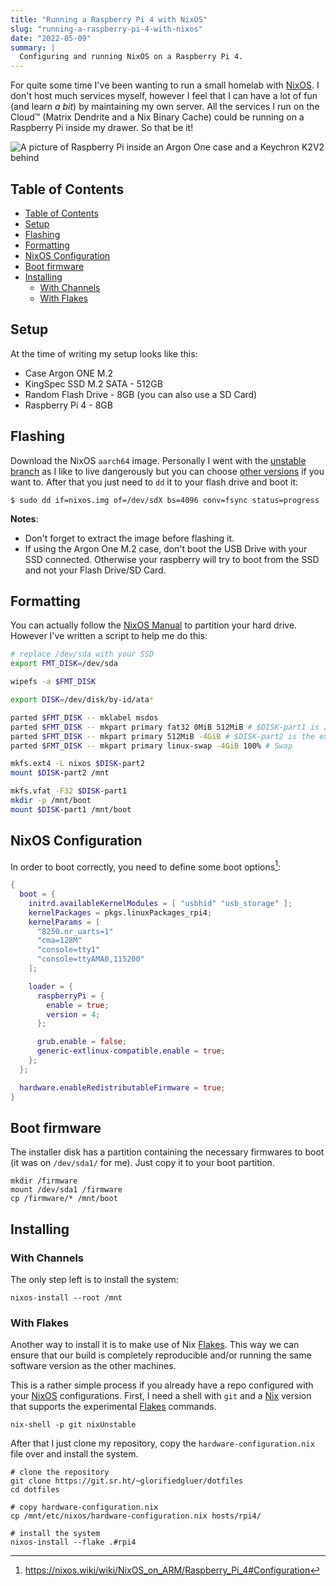 ```yaml
---
title: "Running a Raspberry Pi 4 with NixOS"
slug: "running-a-raspberry-pi-4-with-nixos"
date: "2022-05-09"
summary: |
  Configuring and running NixOS on a Raspberry Pi 4.
---
```


For quite some time I've been wanting to run a small homelab with [NixOS][]. I
don't host much services myself, however I feel that I can have a lot of fun
(and learn _a bit_) by maintaining my own server. All the services I run on
the Cloud™ (Matrix Dendrite and a Nix Binary Cache) could be running on a
Raspberry Pi inside my drawer. So that be it!

![A picture of Raspberry Pi inside an Argon One case and a Keychron K2V2 behind](/img/raspberry-argon.jpg)

## Table of Contents

- [Table of Contents](#table-of-contents)
- [Setup](#setup)
- [Flashing](#flashing)
- [Formatting](#formatting)
- [NixOS Configuration](#nixos-configuration)
- [Boot firmware](#boot-firmware)
- [Installing](#installing)
  - [With Channels](#with-channels)
  - [With Flakes](#with-flakes)

## Setup

At the time of writing my setup looks like this:

- Case Argon ONE M.2
- KingSpec SSD M.2 SATA - 512GB
- Random Flash Drive - 8GB (you can also use a SD Card)
- Raspberry Pi 4 - 8GB

## Flashing

Download the NixOS `aarch64` image. Personally I went with the
[unstable branch][] as I like to live dangerously but you can choose [other
versions][] if you want to. After that you just need to `dd` it to your flash
drive and boot it:

```
$ sudo dd if=nixos.img of=/dev/sdX bs=4096 conv=fsync status=progress
```

**Notes**:
- Don't forget to extract the image before flashing it.
- If using the Argon One M.2 case, don't boot the USB Drive with your SSD
  connected. Otherwise your raspberry will try to boot from the SSD and not your
  Flash Drive/SD Card.

## Formatting

You can actually follow the [NixOS Manual][] to partition your hard drive. However I've written a script to help me do this:

```sh
# replace /dev/sda with your SSD
export FMT_DISK=/dev/sda

wipefs -a $FMT_DISK

export DISK=/dev/disk/by-id/ata*

parted $FMT_DISK -- mklabel msdos
parted $FMT_DISK -- mkpart primary fat32 0MiB 512MiB # $DISK-part1 is /boot
parted $FMT_DISK -- mkpart primary 512MiB -4GiB # $DISK-part2 is the ext4 partition
parted $FMT_DISK -- mkpart primary linux-swap -4GiB 100% # Swap

mkfs.ext4 -L nixos $DISK-part2
mount $DISK-part2 /mnt

mkfs.vfat -F32 $DISK-part1
mkdir -p /mnt/boot
mount $DISK-part1 /mnt/boot
```

## NixOS Configuration

In order to boot correctly, you need to define some boot options[^1]:

```nix
{
  boot = {
    initrd.availableKernelModules = [ "usbhid" "usb_storage" ];
    kernelPackages = pkgs.linuxPackages_rpi4;
    kernelParams = [
      "8250.nr_uarts=1"
      "cma=128M"
      "console=tty1"
      "console=ttyAMA0,115200"
    ];

    loader = {
      raspberryPi = {
        enable = true;
        version = 4;
      };

      grub.enable = false;
      generic-extlinux-compatible.enable = true;
    };
  };

  hardware.enableRedistributableFirmware = true;
}
```

## Boot firmware

The installer disk has a partition containing the necessary firmwares to boot
(it was on `/dev/sda1/` for me). Just copy it to your boot partition.

```shell
mkdir /firmware
mount /dev/sda1 /firmware
cp /firmware/* /mnt/boot
```

## Installing

### With Channels

The only step left is to install the system:

```shell
nixos-install --root /mnt
```

### With Flakes

Another way to install it is to make use of Nix [Flakes]. This way we can ensure
that our build is completely reproducible and/or running the same software
version as the other machines.

This is a rather simple process if you already have a repo configured with your
[NixOS][] configurations. First, I need a shell with `git` and a [Nix][nixos]
version that supports the experimental [Flakes][] commands.

```shell
nix-shell -p git nixUnstable
```

After that I just clone my repository, copy the `hardware-configuration.nix`
file over and install the system.

```shell
# clone the repository
git clone https://git.sr.ht/~glorifiedgluer/dotfiles
cd dotfiles

# copy hardware-configuration.nix
cp /mnt/etc/nixos/hardware-configuration.nix hosts/rpi4/

# install the system
nixos-install --flake .#rpi4
```

[^1]: https://nixos.wiki/wiki/NixOS_on_ARM/Raspberry_Pi_4#Configuration

[flakes]: https://nixos.wiki/wiki/Flakes
[nixos manual]: https://nixos.org/manual/nixos/stable
[nixos]: https://nixos.org
[other versions]: https://nixos.wiki/wiki/NixOS_on_ARM#SD_card_images_.28SBCs_and_similar_platforms.29
[unstable branch]: https://hydra.nixos.org/job/nixos/trunk-combined/nixos.sd_image_new_kernel.aarch64-linux

